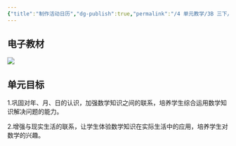 ```yaml
---
{"title":"制作活动日历","dg-publish":true,"permalink":"/4 单元教学/3B 三下/6-1 制作活动日历/","dgPassFrontmatter":true,"noteIcon":""}
---
```



## 电子教材

<p class="grid-4">
	<img loading="lazy" decoding="async" src="https://book.pep.com.cn/1221001302141/files/mobile/89.jpg">
</p>

## 单元目标

1.巩固对年、月、日的认识，加强数学知识之间的联系，培养学生综合运用数学知识解决问题的能力。

2.增强与现实生活的联系，让学生体验数学知识在实际生活中的应用，培养学生对数学的兴趣。
